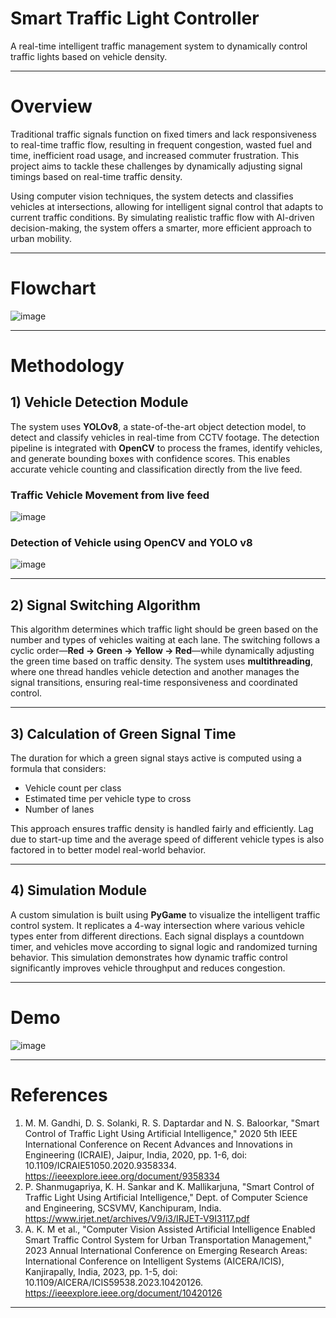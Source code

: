 # Smart Traffic Light Controller

A real-time intelligent traffic management system to dynamically control traffic lights based on vehicle density.

---

# Overview

Traditional traffic signals function on fixed timers and lack responsiveness to real-time traffic flow, resulting in frequent congestion, wasted fuel and time, inefficient road usage, and increased commuter frustration. This project aims to tackle these challenges by dynamically adjusting signal timings based on real-time traffic density.

Using computer vision techniques, the system detects and classifies vehicles at intersections, allowing for intelligent signal control that adapts to current traffic conditions. By simulating realistic traffic flow with AI-driven decision-making, the system offers a smarter, more efficient approach to urban mobility.

---

# Flowchart
![image](https://github.com/user-attachments/assets/5fda893b-61cf-49b3-9b99-54b5ab9907be)


---

# Methodology

## 1) Vehicle Detection Module

The system uses **YOLOv8**, a state-of-the-art object detection model, to detect and classify vehicles in real-time from CCTV footage. The detection pipeline is integrated with **OpenCV** to process the frames, identify vehicles, and generate bounding boxes with confidence scores. This enables accurate vehicle counting and classification directly from the live feed.

### Traffic Vehicle Movement from live feed
![image](https://github.com/user-attachments/assets/d3e98b2f-3665-4a21-8748-a0438d80707f)
### Detection of Vehicle using OpenCV and YOLO v8
![image](https://github.com/user-attachments/assets/ae22e527-3124-4336-beb7-a818b54127ea)

---

## 2) Signal Switching Algorithm

This algorithm determines which traffic light should be green based on the number and types of vehicles waiting at each lane. The switching follows a cyclic order—**Red → Green → Yellow → Red**—while dynamically adjusting the green time based on traffic density. The system uses **multithreading**, where one thread handles vehicle detection and another manages the signal transitions, ensuring real-time responsiveness and coordinated control.

---

## 3) Calculation of Green Signal Time

The duration for which a green signal stays active is computed using a formula that considers:
- Vehicle count per class
- Estimated time per vehicle type to cross
- Number of lanes

This approach ensures traffic density is handled fairly and efficiently. Lag due to start-up time and the average speed of different vehicle types is also factored in to better model real-world behavior.

---

## 4) Simulation Module

A custom simulation is built using **PyGame** to visualize the intelligent traffic control system. It replicates a 4-way intersection where various vehicle types enter from different directions. Each signal displays a countdown timer, and vehicles move according to signal logic and randomized turning behavior. This simulation demonstrates how dynamic traffic control significantly improves vehicle throughput and reduces congestion.

---

# Demo
![image](https://github.com/user-attachments/assets/161d22f1-621e-4fbd-bab6-878f2e24d1e9)

---

# References

1. M. M. Gandhi, D. S. Solanki, R. S. Daptardar and N. S. Baloorkar, "Smart Control of Traffic Light Using Artificial Intelligence," 2020 5th IEEE International Conference on Recent Advances and Innovations in Engineering (ICRAIE), Jaipur, India, 2020, pp. 1-6, doi: 10.1109/ICRAIE51050.2020.9358334. https://ieeexplore.ieee.org/document/9358334
2. P. Shanmugapriya, K. H. Sankar and K. Mallikarjuna, "Smart Control of Traffic Light Using Artificial Intelligence," Dept. of Computer Science and Engineering, SCSVMV, Kanchipuram, India. https://www.irjet.net/archives/V9/i3/IRJET-V9I3117.pdf
3. A. K. M et al., "Computer Vision Assisted Artificial Intelligence Enabled Smart Traffic Control System for Urban Transportation Management," 2023 Annual International Conference on Emerging Research Areas: International Conference on Intelligent Systems (AICERA/ICIS), Kanjirapally, India, 2023, pp. 1-5, doi: 10.1109/AICERA/ICIS59538.2023.10420126. https://ieeexplore.ieee.org/document/10420126

---

